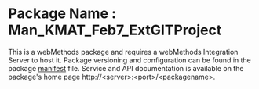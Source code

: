 # Package Name : Man_KMAT_Feb7_ExtGITProject
This is a webMethods package and requires a webMethods Integration Server to host it. Package versioning and configuration can be found in the package [manifest](./Man_KMAT_Feb7_ExtGITProject/manifest.v3) file. Service and API documentation is available on the package's home page http://&lt;server&gt;:&lt;port&gt;/&lt;packagename>.
